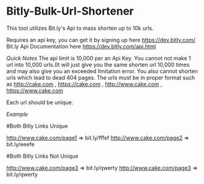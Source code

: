 # Bitly-Bulk-Url-Shortener
This tool utilizes Bit.ly's Api to mass shorten up to 10k urls.

Requires an api key, you can get it by signing up here https://dev.bitly.com/
Bit.ly Api Documentation here https://dev.bitly.com/api.html

*Quick Notes*
The api limit is 10,000 per an Api Key.
You cannot  not make 1 url into 10,000 urls.(It will just give you the same shorten url 10,000 times and may also give you an exceeded limitation error.
You also cannot shorten urls which lead to dead 404 pages.
The urls must be in proper format such as http://cake.com , https://cake.com , http://www.cake.com , https://www.cake.com

Each url should be unique.

*Example*

#Both Bitly Links Unique

http://www.cake.com/page1 => bit.ly/fffef 
http://www.cake.com/page2 => bit.ly/eeefe

#Both Bitly Links Not Unique

http://www.cake.com/page3 => bit.ly/qwerty
http://www.cake.com/page3 => bit.ly/qwerty


